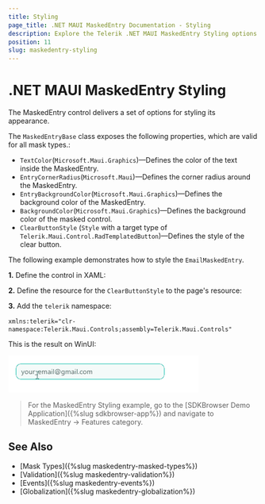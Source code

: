 ```yaml
---
title: Styling
page_title: .NET MAUI MaskedEntry Documentation - Styling
description: Explore the Telerik .NET MAUI MaskedEntry Styling options like changing text color, hovered and pressed button colors background color and more.
position: 11
slug: maskedentry-styling
---
```


# .NET MAUI MaskedEntry Styling

The MaskedEntry control delivers a set of options for styling its appearance.

The `MaskedEntryBase` class exposes the following properties, which are valid for all mask types.:

* `TextColor`(`Microsoft.Maui.Graphics`)&mdash;Defines the color of the text inside the MaskedEntry.
* `EntryCornerRadius`(`Microsoft.Maui`)&mdash;Defines the corner radius around the MaskedEntry.
* `EntryBackgroundColor`(`Microsoft.Maui.Graphics`)&mdash;Defines the background color of the MaskedEntry.
* `BackgroundColor`(`Microsoft.Maui.Graphics`)&mdash;Defines the background color of the masked control.
* `ClearButtonStyle` (`Style` with a target type of `Telerik.Maui.Control.RadTemplatedButton`)&mdash;Defines the style of the clear button.

The following example demonstrates how to style the `EmailMaskedEntry`. 

**1.** Define the control in XAML:

<snippet id='maskedentry-styling-xaml' />

**2.** Define the resource for the `ClearButtonStyle` to the page's resource:

<snippet id=' maskedentry-styling-clearbutton' />

**3.** Add the `telerik` namespace:

```XAML
xmlns:telerik="clr-namespace:Telerik.Maui.Controls;assembly=Telerik.Maui.Controls"
```

This is the result on WinUI:

![.NET MAUI MaskedEntry Clear Button Color](images/maskedentry-clear-button-color.gif)

> For the MaskedEntry Styling example, go to the [SDKBrowser Demo Application]({%slug sdkbrowser-app%}) and navigate to MaskedEntry -> Features category.

## See Also

- [Mask Types]({%slug maskedentry-masked-types%})
- [Validation]({%slug maskedentry-validation%})
- [Events]({%slug maskedentry-events%})
- [Globalization]({%slug maskedentry-globalization%})
